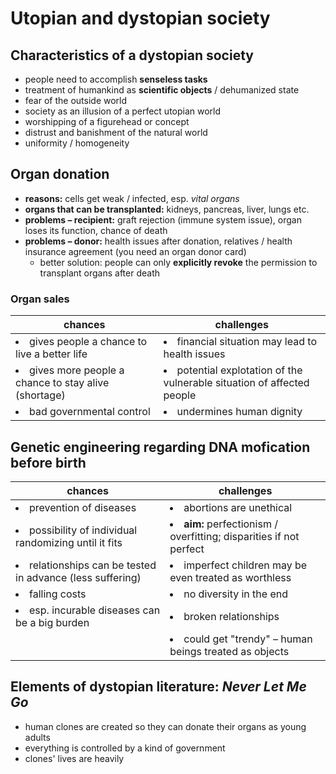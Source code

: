 # Utopian and dystopian society

## Characteristics of a dystopian society

- people need to accomplish **senseless tasks**
- treatment of humankind as **scientific objects** / dehumanized state
- fear of the outside world
- society as an illusion of a perfect utopian world
- worshipping of a figurehead or concept
- distrust and banishment of the natural world
- uniformity / homogeneity

## Organ donation

- **reasons:** cells get weak / infected, esp. *vital organs*
- **organs that can be transplanted:** kidneys, pancreas, liver, lungs etc.
- **problems – recipient:** graft rejection (immune system issue), organ loses its function, chance of death
- **problems – donor:** health issues after donation, relatives / health insurance agreement (you need an organ donor card)
	- better solution: people can only **explicitly revoke** the permission to transplant organs after death

### Organ sales

| chances | challenges |
| --- | --- |
| <li>gives people a chance to live a better life</li> | <li>financial situation may lead to health issues</li> |
| <li>gives more people a chance to stay alive (shortage)</li> | <li>potential explotation of the vulnerable situation of affected people</li> |
| <li>bad governmental control</li> | <li>undermines human dignity</li> |

## Genetic engineering regarding DNA mofication before birth

| chances | challenges |
| --- | --- |
| <li>prevention of diseases</li> | <li>abortions are unethical</li> |
| <li>possibility of individual randomizing until it fits</li> | <li>**aim:** perfectionism / overfitting; disparities if not perfect</li> |
| <li>relationships can be tested in advance (less suffering)</li> | <li>imperfect children may be even treated as worthless</li> |
| <li>falling costs</li> | <li>no diversity in the end</li> |
| <li>esp. incurable diseases can be a big burden</li> | <li>broken relationships</li> |
| | <li>could get "trendy" – human beings treated as objects</li> |

## Elements of dystopian literature: *Never Let Me Go*

- human clones are created so they can donate their organs as young adults
- everything is controlled by a kind of government
- clones' lives are heavily 
<!--stackedit_data:
eyJoaXN0b3J5IjpbLTY2Njc1ODM5NiwtMjY4MTY2NzU5LDk3NT
M1Mzk4NiwtMTc1ODY0MDY0MiwxNDc1MTk4MzMxLC0xMjM3Mjk0
MjgzLC0xMzcwOTkyODgyLC02ODk3NzM4MzJdfQ==
-->